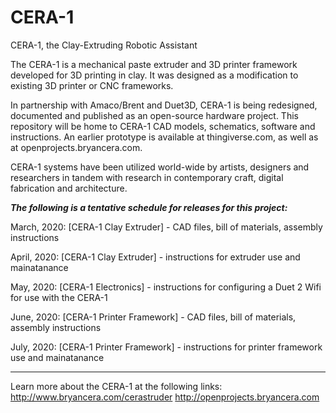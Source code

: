 # CERA-1
CERA-1, the Clay-Extruding Robotic Assistant

The CERA-1 is a mechanical paste extruder and 3D printer framework developed for 3D printing in clay. 
It was designed as a modification to existing 3D printer or CNC frameworks.

In partnership with Amaco/Brent and Duet3D, CERA-1 is being redesigned, documented and published as an 
open-source hardware project. This repository will be home to CERA-1 CAD models, schematics, software and instructions. An earlier prototype is available at thingiverse.com, as well as at openprojects.bryancera.com. 

CERA-1 systems have been utilized world-wide by artists, designers and researchers in tandem with research 
in contemporary craft, digital fabrication and architecture. 

***The following is a tentative schedule for releases for this project:***

March, 2020:
[CERA-1 Clay Extruder] - CAD files, bill of materials, assembly instructions

April, 2020:
[CERA-1 Clay Extruder] - instructions for extruder use and mainatanance 

May, 2020:
[CERA-1 Electronics] - instructions for configuring a Duet 2 Wifi for use with the CERA-1

June, 2020:
[CERA-1 Printer Framework] - CAD files, bill of materials, assembly instructions

July, 2020:
[CERA-1 Printer Framework] - instructions for printer framework use and mainatanance

- - -

Learn more about the CERA-1 at the following links:
http://www.bryancera.com/cerastruder
http://openprojects.bryancera.com
